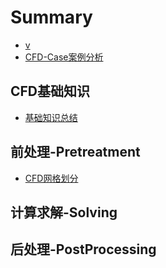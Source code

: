 # Summary

* [v](README.md)
* [CFD-Case案例分析](cfd-casean-li-fen-xi.md)

## CFD基础知识

* [基础知识总结](cfdji-chu-zhi-shi/ji-chu-zhi-shi-zong-jie.md)

## 前处理-Pretreatment

* [CFD网格划分](qian-chu-7406-pretreatment/cfdwang-ge-hua-fen.md)

## 计算求解-Solving

## 后处理-PostProcessing

